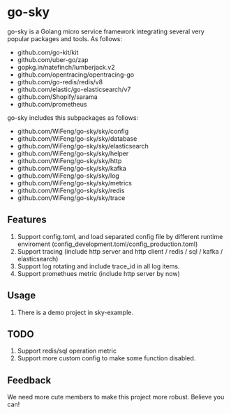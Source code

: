# go-sky

go-sky is a Golang micro service framework integrating several very popular packages and tools. As follows:

* github.com/go-kit/kit
* github.com/uber-go/zap
* gopkg.in/natefinch/lumberjack.v2
* github.com/opentracing/opentracing-go
* github.com/go-redis/redis/v8
* github.com/elastic/go-elasticsearch/v7
* github.com/Shopify/sarama
* github.com/prometheus

go-sky includes this subpackages as follows:

* github.com/WiFeng/go-sky/sky/config
* github.com/WiFeng/go-sky/sky/database
* github.com/WiFeng/go-sky/sky/elasticsearch
* github.com/WiFeng/go-sky/sky/helper
* github.com/WiFeng/go-sky/sky/http
* github.com/WiFeng/go-sky/sky/kafka
* github.com/WiFeng/go-sky/sky/log
* github.com/WiFeng/go-sky/sky/metrics
* github.com/WiFeng/go-sky/sky/redis
* github.com/WiFeng/go-sky/sky/trace

## Features

1. Support config.toml, and load separated config file by different runtime enviroment (config_development.toml/config_production.toml)
2. Support tracing (include http server and http client / redis / sql / kafka / elasticsearch)
3. Support log rotating and include trace_id in all log items.
4. Support promethues metric (include http server by now)

## Usage

1. There is a demo project in sky-example.

## TODO

1. Support redis/sql operation metric
2. Support more custom config to make some function disabled.

## Feedback

We need more cute members to make this project more robust. Believe you can!

